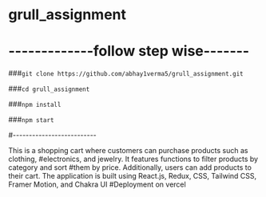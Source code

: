 ﻿# grull_assignment
# -------------follow step wise-------
###`git clone https://github.com/abhay1verma5/grull_assignment.git`

###`cd grull_assignment`

###`npm install`

###`npm start`

#--------------------------

This is a shopping cart where customers can purchase products such as clothing,
#electronics, and jewelry. It features functions to filter products by category and sort
#them by price. Additionally, users can add products to their cart. The application is built using React.js, Redux, CSS, Tailwind CSS, Framer Motion, and Chakra UI
#Deployment on vercel 
